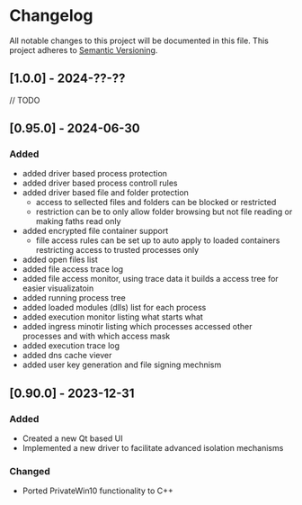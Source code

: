 # Changelog
All notable changes to this project will be documented in this file.
This project adheres to [Semantic Versioning](http://semver.org/).

## [1.0.0] - 2024-??-??

// TODO 


## [0.95.0] - 2024-06-30

### Added
- added driver based process protection
- added driver based process controll rules
- added driver based file and folder protection
  - access to sellected files and folders can be blocked or restricted
  - restriction can be to only allow folder browsing but not file reading or making faths read only
- added encrypted file container support
  - fille access rules can be set up to auto apply to loaded containers restricting access to trusted processes only
- added open files list
- added file access trace log
- added file access monitor, using trace data it builds a access tree for easier visualizatoin
- added running process tree
- added loaded modules (dlls) list for each process
- added execution monitor listing what starts what
- added ingress minotir listing which processes accessed other processes and with which access mask
- added execution trace log
- added dns cache viever
- added user key generation and file signing mechnism


## [0.90.0] - 2023-12-31

### Added
- Created a new Qt based UI
- Implemented a new driver to facilitate advanced isolation mechanisms

### Changed
- Ported PrivateWin10 functionality to C++ 